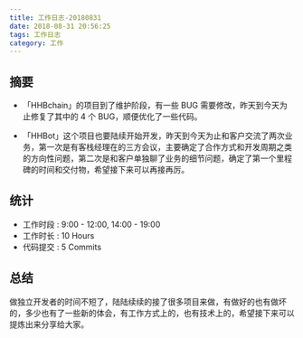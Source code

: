 ```yaml
---
title: 工作日志-20180831
date: 2018-08-31 20:56:25
tags: 工作日志
category: 工作
---
```

## 摘要

* 「HHBchain」的项目到了维护阶段，有一些 BUG 需要修改，昨天到今天为止修复了其中的 4 个 BUG，顺便优化了一些代码。

* 「HHBot」这个项目也要陆续开始开发，昨天到今天为止和客户交流了两次业务，第一次是有客栈经理在的三方会议，主要确定了合作方式和开发周期之类的方向性问题，第二次是和客户单独聊了业务的细节问题，确定了第一个里程碑的时间和交付物，希望接下来可以再接再厉。

## 统计

* 工作时段 : 9:00 - 12:00, 14:00 - 19:00
* 工作时长 : 10 Hours
* 代码提交 : 5 Commits

## 总结

做独立开发者的时间不短了，陆陆续续的接了很多项目来做，有做好的也有做坏的，多少也有了一些新的体会，有工作方式上的，也有技术上的，希望接下来可以提炼出来分享给大家。